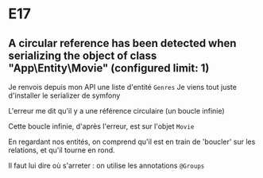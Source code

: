 # E17

## A circular reference has been detected when serializing the object of class "App\Entity\Movie" (configured limit: 1)

Je renvois depuis mon API une liste d'entité `Genres`
Je viens tout juste d'installer le serializer de symfony

L'erreur me dit qu'il y a une référence circulaire (un boucle infinie)

Cette boucle infinie, d'après l'erreur, est sur l'objet `Movie`

En regardant nos entités, on comprend qu'il est en train de 'boucler' sur les relations, et qu'il tourne en rond.

Il faut lui dire où s'arreter : on utilise les annotations `@Groups`

